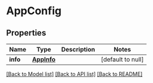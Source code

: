 # AppConfig
## Properties

Name | Type | Description | Notes
------------ | ------------- | ------------- | -------------
**info** | [**AppInfo**](AppInfo.md) |  | [default to null]

[[Back to Model list]](../README.md#documentation-for-models) [[Back to API list]](../README.md#documentation-for-api-endpoints) [[Back to README]](../README.md)

